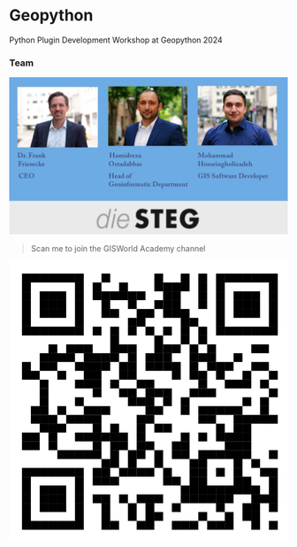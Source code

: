 # Geopython
Python Plugin Development Workshop at Geopython 2024

### Team
![Alt text](cesium-6-part_4.png)

> Scan me to join the GISWorld Academy channel

![Alt text](GISWorld-Tech.png)